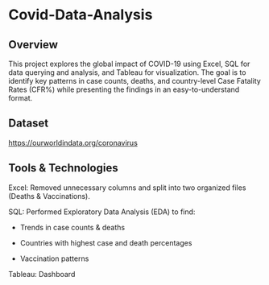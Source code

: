 # Covid-Data-Analysis

## Overview

This project explores the global impact of COVID-19 using Excel, SQL for data querying and analysis, and Tableau for visualization. The goal is to identify key patterns in case counts, deaths, and country-level Case Fatality Rates (CFR%) while presenting the findings in an easy-to-understand format.

## Dataset

https://ourworldindata.org/coronavirus

## Tools & Technologies

Excel: Removed unnecessary columns and split into two organized files (Deaths & Vaccinations).

SQL: Performed Exploratory Data Analysis (EDA) to find:

* Trends in case counts & deaths

* Countries with highest case and death percentages

* Vaccination patterns

Tableau: Dashboard

